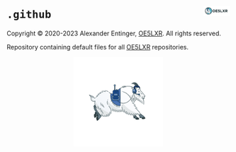 <a href="https://oe5lxr.at/"><img align="right" src="https://github.com/oe5lxr/.github/raw/main/logo/oe5lxr-mountain-goat-horizontal.png" width="12%"></a>
`.github`
=========
Copyright © 2020-2023 Alexander Entinger, [OE5LXR](https://oe5lxr.at/). All rights reserved.

Repository containing default files for all [OE5LXR](https://oe5lxr.at/) repositories.

<p align="center">
  <a href="https://oe5lxr.at/"><img src="logo/oe5lxr-mountain-goat.png" width="40%"></a>
</p>

